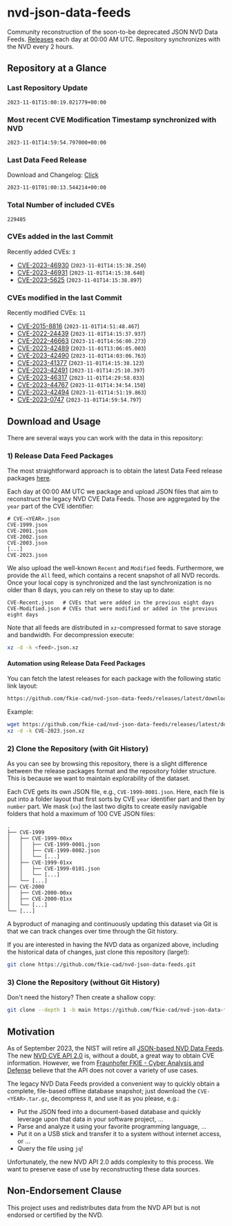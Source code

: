 # nvd-json-data-feeds

Community reconstruction of the soon-to-be deprecated JSON NVD Data Feeds. 
[Releases](https://github.com/fkie-cad/nvd-json-data-feeds/releases/latest) each day at 00:00 AM UTC.
Repository synchronizes with the NVD every 2 hours.

## Repository at a Glance

### Last Repository Update

```plain
2023-11-01T15:00:19.021779+00:00
```

### Most recent CVE Modification Timestamp synchronized with NVD

```plain
2023-11-01T14:59:54.797000+00:00
```

### Last Data Feed Release

Download and Changelog: [Click](https://github.com/fkie-cad/nvd-json-data-feeds/releases/latest)

```plain
2023-11-01T01:00:13.544214+00:00
```

### Total Number of included CVEs

```plain
229485
```

### CVEs added in the last Commit

Recently added CVEs: `3`

* [CVE-2023-46930](CVE-2023/CVE-2023-469xx/CVE-2023-46930.json) (`2023-11-01T14:15:38.250`)
* [CVE-2023-46931](CVE-2023/CVE-2023-469xx/CVE-2023-46931.json) (`2023-11-01T14:15:38.640`)
* [CVE-2023-5625](CVE-2023/CVE-2023-56xx/CVE-2023-5625.json) (`2023-11-01T14:15:38.897`)


### CVEs modified in the last Commit

Recently modified CVEs: `11`

* [CVE-2015-8816](CVE-2015/CVE-2015-88xx/CVE-2015-8816.json) (`2023-11-01T14:51:48.467`)
* [CVE-2022-24439](CVE-2022/CVE-2022-244xx/CVE-2022-24439.json) (`2023-11-01T14:15:37.937`)
* [CVE-2022-46663](CVE-2022/CVE-2022-466xx/CVE-2022-46663.json) (`2023-11-01T14:56:00.273`)
* [CVE-2023-42489](CVE-2023/CVE-2023-424xx/CVE-2023-42489.json) (`2023-11-01T13:06:05.003`)
* [CVE-2023-42490](CVE-2023/CVE-2023-424xx/CVE-2023-42490.json) (`2023-11-01T14:03:06.763`)
* [CVE-2023-41377](CVE-2023/CVE-2023-413xx/CVE-2023-41377.json) (`2023-11-01T14:15:38.123`)
* [CVE-2023-42491](CVE-2023/CVE-2023-424xx/CVE-2023-42491.json) (`2023-11-01T14:25:10.397`)
* [CVE-2023-46317](CVE-2023/CVE-2023-463xx/CVE-2023-46317.json) (`2023-11-01T14:29:58.033`)
* [CVE-2023-44767](CVE-2023/CVE-2023-447xx/CVE-2023-44767.json) (`2023-11-01T14:34:54.150`)
* [CVE-2023-42494](CVE-2023/CVE-2023-424xx/CVE-2023-42494.json) (`2023-11-01T14:51:19.863`)
* [CVE-2023-0747](CVE-2023/CVE-2023-07xx/CVE-2023-0747.json) (`2023-11-01T14:59:54.797`)


## Download and Usage

There are several ways you can work with the data in this repository:

### 1) Release Data Feed Packages

The most straightforward approach is to obtain the latest Data Feed release packages [here](https://github.com/fkie-cad/nvd-json-data-feeds/releases/latest).

Each day at 00:00 AM UTC we package and upload JSON files that aim to reconstruct the legacy NVD CVE Data Feeds.
Those are aggregated by the `year` part of the CVE identifier:

```
# CVE-<YEAR>.json
CVE-1999.json
CVE-2001.json
CVE-2002.json
CVE-2003.json
[...]
CVE-2023.json
```

We also upload the well-known `Recent` and `Modified` feeds.
Furthermore, we provide the `All` feed, which contains a recent snapshot of all NVD records.
Once your local copy is synchronized and the last synchronization is no older than 8 days, you can rely on these to stay up to date:

```plain
CVE-Recent.json   # CVEs that were added in the previous eight days
CVE-Modified.json # CVEs that were modified or added in the previous eight days
```

Note that all feeds are distributed in `xz`-compressed format to save storage and bandwidth.
For decompression execute:

```sh
xz -d -k <feed>.json.xz
```


#### Automation using Release Data Feed Packages

You can fetch the latest releases for each package with the following static link layout:

```sh
https://github.com/fkie-cad/nvd-json-data-feeds/releases/latest/download/CVE-<YEAR>.json.xz
```

Example:

```sh
wget https://github.com/fkie-cad/nvd-json-data-feeds/releases/latest/download/CVE-2023.json.xz
xz -d -k CVE-2023.json.xz
```

### 2) Clone the Repository (with Git History)

As you can see by browsing this repository, there is a slight difference between the release packages format and the repository folder structure.
This is because we want to maintain explorability of the dataset.

Each CVE gets its own JSON file, e.g., `CVE-1999-0001.json`.
Here, each file is put into a folder layout that first sorts by CVE `year` identifier part and then by `number` part.
We mask (`xx`) the last two digits to create easily navigable folders that hold a maximum of 100 CVE JSON files:

```plain
.
├── CVE-1999
│   ├── CVE-1999-00xx
│   │   ├── CVE-1999-0001.json
│   │   ├── CVE-1999-0002.json
│   │   └── [...]
│   ├── CVE-1999-01xx
│   │   ├── CVE-1999-0101.json
│   │   └── [...]
│   └── [...]
├── CVE-2000
│   ├── CVE-2000-00xx
│   ├── CVE-2000-01xx
│   └── [...]
└── [...]
```

A byproduct of managing and continuously updating this dataset via Git is that we can track changes over time through the Git history.

If you are interested in having the NVD data as organized above, including the historical data of changes, just clone this repository (large!):

```sh
git clone https://github.com/fkie-cad/nvd-json-data-feeds.git
```

### 3) Clone the Repository (without Git History)

Don't need the history? Then create a shallow copy:

```sh
git clone --depth 1 -b main https://github.com/fkie-cad/nvd-json-data-feeds.git
```

## Motivation

As of September 2023, the NIST will retire all [JSON-based NVD Data Feeds](https://nvd.nist.gov/vuln/data-feeds#divRetirementBanner-1).
The new [NVD CVE API 2.0](https://nvd.nist.gov/developers/vulnerabilities) is, without a doubt, a great way to obtain CVE information.
However, we from [Fraunhofer FKIE - Cyber Analysis and Defense](https://www.fkie.fraunhofer.de/en/departments/cad.html) believe that the API does not cover a variety of use cases.

The legacy NVD Data Feeds provided a convenient way to quickly obtain a complete, file-based offline database snapshot; just download the `CVE-<YEAR>.tar.gz`, decompress it, and use it as you please, e.g.:

* Put the JSON feed into a document-based database and quickly leverage upon that data in your software project, ...
* Parse and analyze it using your favorite programming language, ...
* Put it on a USB stick and transfer it to a system without internet access, or ...
* Query the file using `jq`!

Unfortunately, the new NVD API 2.0 adds complexity to this process.
We want to preserve ease of use by reconstructing these data sources.

## Non-Endorsement Clause

This project uses and redistributes data from the NVD API but is not endorsed or certified by the NVD.